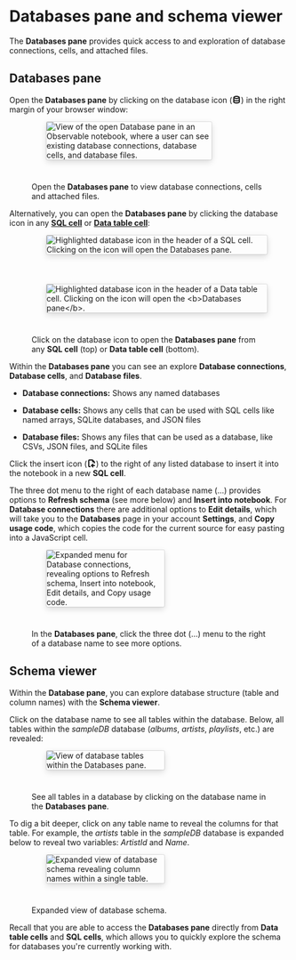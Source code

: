 # Databases pane and schema viewer

The **Databases pane** provides quick access to and exploration of database connections, cells, and attached files.

## Databases pane

Open the **Databases pane** by clicking on the database icon (<svg style="margin-bottom: -0.15em; display: inline !important;" width="16" height="16" viewBox="0 0 16 16" fill="none"><path d="M13 4c0 .246-.225.737-1.205 1.227C10.875 5.687 9.535 6 8 6c-1.535 0-2.876-.313-3.795-.773C3.225 4.737 3 4.246 3 4c0-.246.225-.737 1.205-1.227C5.125 2.313 6.465 2 8 2c1.535 0 2.876.313 3.795.773C12.775 3.263 13 3.754 13 4z" stroke="currentColor" stroke-width="2"></path><path fill-rule="evenodd" clip-rule="evenodd" d="M12 6.236c1.227-.55 2-1.348 2-2.236v4.25C14 10.045 11.314 11 8 11s-6-.955-6-2.75V4c0 .888.772 1.687 2 2.236V8.147c.065.063.216.173.542.312C5.291 8.778 6.496 9 8 9c1.504 0 2.709-.222 3.458-.542.326-.139.477-.25.542-.312V6.236zm.042 1.853c.003 0-.002.014-.023.037.01-.026.02-.037.023-.037zm-8.084 0c.003 0 .013.011.023.037-.02-.023-.026-.036-.023-.037z" fill="currentColor"></path><path fill-rule="evenodd" clip-rule="evenodd" d="M12 6.236c1.227-.55 2-1.348 2-2.236v8c0 1.795-2.686 3-6 3s-6-1.205-6-3V4c0 .888.772 1.687 2 2.236V11.934c.046.068.196.23.629.439C5.37 12.733 6.553 13 8 13s2.63-.268 3.371-.627c.433-.21.583-.37.629-.439V6.236zm.018 5.663s-.001.008-.01.021c.005-.014.009-.021.01-.021zm-8.036 0c.001 0 .005.007.01.021-.009-.014-.01-.021-.01-.021z" fill="currentColor"></path></svg>) in the right margin of your browser window:

<figure>
  <img
    style="border-radius:2px;box-shadow:0 4px 12px rgba(0,0,0,0.15), 0 0 0 1px rgba(0, 0, 0, 0.1);margin-left:27px;margin-bottom:40px;max-width: 70%"
    src="/data/databases/databases-pane/database-pane.png" alt="View of the open Database pane in an Observable notebook, where a user can see existing database connections, database cells, and database files."
  />
  <figcaption>Open the <b>Databases pane</b> to view database connections, cells and attached files.</figcaption>
</figure>

Alternatively, you can open the **Databases pane** by clicking the database icon in any [**SQL cell**](https://observablehq.com/@observablehq/sql-cell) or [**Data table cell**](https://observablehq.com/@observablehq/data-table-cell):

<figure>
  <img
    style="border-radius:2px;box-shadow:0 4px 12px rgba(0,0,0,0.15), 0 0 0 1px rgba(0, 0, 0, 0.1);margin-left:27px;margin-bottom:40px;max-width: ${width}"
    src="/data/databases/databases-pane/sql-cell-database-pane.png" alt="Highlighted database icon in the header of a SQL cell. Clicking on the icon will open the Databases pane."
  />
</figure>

<figure>
  <img
    style="border-radius:2px;box-shadow:0 4px 12px rgba(0,0,0,0.15), 0 0 0 1px rgba(0, 0, 0, 0.1);margin-left:27px;margin-bottom:40px;max-width: ${width}"
    src="/data/databases/databases-pane/dtc-databases-pane.png" alt="Highlighted database icon in the header of a Data table cell. Clicking on the icon will open the <b>Databases pane</b>."
  />
  <figcaption>Click on the database icon to open the <b>Databases pane</b> from any <b>SQL cell</b> (top) or <b>Data table cell</b> (bottom).</figcaption>
</figure>

Within the **Databases pane** you can see an explore **Database connections**, **Database cells**, and **Database files**. 

- **Database connections:** Shows any named databases

- **Database cells:** Shows any cells that can be used with SQL cells like named arrays, SQLite databases, and JSON files

- **Database files:** Shows any files that can be used as a database, like CSVs, JSON files, and SQLite files

Click the insert icon (<svg style="margin-bottom: -0.15em; display: inline !important;" width="16" height="16" viewBox="0 0 16 16" fill="currentColor" fill-rule="evenodd" clip-rule="evenodd"><path d="M10.2929 8.29291L11.7071 9.70712L9.4142 12L11.7071 14.2929L10.2929 15.7071L6.58577 12L10.2929 8.29291Z"></path><path d="M8 11L14 11L14 13L8 13L8 11Z"></path><path d="M2 3C2 1.89543 2.89543 1 4 1H10L14 5V8H12V6H9V3H4V13H6V15H4C2.89543 15 2 14.1046 2 13V3Z"></path></svg>) to the right of any listed database to insert it into the notebook in a new **SQL cell**.

The three dot menu to the right of each database name (...) provides options to **Refresh schema** (see more below) and **Insert into notebook**. For **Database connections** there are additional options to **Edit details**, which will take you to the **Databases** page in your account **Settings**, and **Copy usage code**, which copies the code for the current source for easy pasting into a JavaScript cell. 

<figure>
  <img
    style="border-radius:2px;box-shadow:0 4px 12px rgba(0,0,0,0.15), 0 0 0 1px rgba(0, 0, 0, 0.1);margin-left:27px;margin-bottom:40px;max-width: 50%"
    src="/data/databases/databases-pane/databasesPanelSubMenu.png" alt="Expanded menu for Database connections, revealing options to Refresh schema, Insert into notebook, Edit details, and Copy usage code."
  />
  <figcaption>In the <b>Databases pane</b>, click the three dot (...) menu to the right of a database name to see more options.</figcaption>
</figure>

## Schema viewer

Within the **Database pane**, you can explore database structure (table and column names) with the **Schema viewer**. 

Click on the database name to see all tables within the database. Below, all tables within the *sampleDB* database (*albums*, *artists*, *playlists*, etc.) are revealed:

<figure>
  <img
    style="border-radius:2px;box-shadow:0 4px 12px rgba(0,0,0,0.15), 0 0 0 1px rgba(0, 0, 0, 0.1);margin-left:27px;margin-bottom:40px;max-width: 50%"
    src="/data/databases/databases-pane/expandedSchema.png" alt="View of database tables within the Databases pane."
  />
  <figcaption>See all tables in a database by clicking on the database name in the <b>Databases pane</b>.</figcaption>
</figure>

To dig a bit deeper, click on any table name to reveal the columns for that table. For example, the *artists* table in the *sampleDB* database is expanded below to reveal two variables: *ArtistId* and *Name*.

<figure>
  <img
    style="border-radius:2px;box-shadow:0 4px 12px rgba(0,0,0,0.15), 0 0 0 1px rgba(0, 0, 0, 0.1);margin-left:27px;margin-bottom:40px;max-width: 50%"
    src="/data/databases/databases-pane/schemaArtistsExpanded.png" alt="Expanded view of database schema revealing column names within a single table."
  />
  <figcaption>Expanded view of database schema.</figcaption>
</figure>

Recall that you are able to access the **Databases pane** directly from **Data table cells** and **SQL cells**, which allows you to quickly explore the schema for databases you're currently working with.